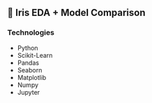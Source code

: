 ## 🌺 Iris EDA + Model Comparison
### Technologies
* Python
* Scikit-Learn
* Pandas
* Seaborn
* Matplotlib
* Numpy
* Jupyter
